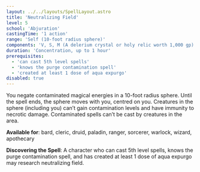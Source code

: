```yaml
---
layout: ../../layouts/SpellLayout.astro
title: 'Neutralizing Field'
level: 5
school: 'Abjuration'
castingTime: '1 action'
range: 'Self (10-foot radius sphere)'
components: 'V, S, M (A delerium crystal or holy relic worth 1,000 gp)'
duration: 'Concentration, up to 1 hour'
prerequisites:
  - 'can cast 5th level spells'
  - 'knows the purge contamination spell'
  - 'created at least 1 dose of aqua expurgo'
disabled: true
---
```


You negate contaminated magical energies in a 10-foot radius sphere. Until the spell ends, the sphere moves with you, centred on you. Creatures in the sphere (including you) can’t gain contamination levels and have immunity to necrotic damage. Contaminated spells can’t be cast by creatures in the area.

**Available for**: bard, cleric, druid, paladin, ranger, sorcerer, warlock, wizard, apothecary

**Discovering the Spell**: A character who can cast 5th level spells, knows the purge contamination spell, and has created at least 1 dose of aqua expurgo may research neutralizing field.